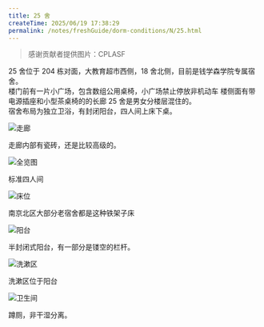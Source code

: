 ```yaml
---
title: 25 舍
createTime: 2025/06/19 17:38:29
permalink: /notes/freshGuide/dorm-conditions/N/25.html
---
```

>感谢贡献者提供图片：CPLASF

25 舍位于 204 栋对面，大教育超市西侧，18 舍北侧，目前是钱学森学院专属宿舍。  
楼门前有一片小广场，包含数组公用桌椅，小广场禁止停放非机动车
楼侧面有带电源插座和小型茶桌椅的的长廊
25 舍是男女分楼层混住的。  
宿舍布局为独立卫浴，有封闭阳台，四人间上床下桌。  

![走廊](./../static/25/走廊内部.jpg)

走廊内部有瓷砖，还是比较高级的。

![全览图](./../static/25/全览图.jpg)

标准四人间

![床位](./../static/25/床位.jpg)

南京北区大部分老宿舍都是这种铁架子床

![阳台](./../static/25/阳台.jpg)

半封闭式阳台，有一部分是镂空的栏杆。

![洗漱区](./../static/25/洗漱区.jpg)

洗漱区位于阳台

![卫生间](./../static/25/厕所.jpg)

蹲厕，非干湿分离。
